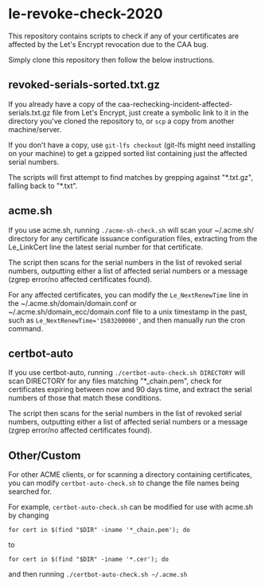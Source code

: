 # le-revoke-check-2020

This repository contains scripts to check if any of your certificates are affected by the Let's Encrypt revocation due to the CAA bug.

Simply clone this repository then follow the below instructions.

## revoked-serials-sorted.txt.gz

If you already have a copy of the caa-rechecking-incident-affected-serials.txt.gz file from Let's Encrypt, just create a symbolic link to it in the directory you've cloned the repository to, or `scp` a copy from another machine/server.

If you don't have a copy, use `git-lfs checkout` (git-lfs might need installing on your machine) to get a gzipped sorted list containing just the affected serial numbers.

The scripts will first attempt to find matches by grepping against "\*.txt.gz", falling back to "\*.txt".

## acme.sh

If you use acme.sh, running `./acme-sh-check.sh` will scan your ~/.acme.sh/ directory for any certificate issuance configuration files, extracting from the Le_LinkCert line the latest serial number for that certificate.

The script then scans for the serial numbers in the list of revoked serial numbers, outputting either a list of affected serial numbers or a message (zgrep error/no affected certificates found).

For any affected certificates, you can modify the `Le_NextRenewTime` line in the ~/.acme.sh/domain/domain.conf or ~/.acme.sh/domain_ecc/domain.conf file to a unix timestamp in the past, such as `Le_NextRenewTime='1583200000'`, and then manually run the cron command.

## certbot-auto

If you use certbot-auto, running `./certbot-auto-check.sh DIRECTORY` will scan DIRECTORY for any files matching "\*_chain.pem", check for certificates expiring between now and 90 days time, and extract the serial numbers of those that match these conditions.

The script then scans for the serial numbers in the list of revoked serial numbers, outputting either a list of affected serial numbers or a message (zgrep error/no affected certificates found).

## Other/Custom

For other ACME clients, or for scanning a directory containing certificates, you can modify `certbot-auto-check.sh` to change the file names being searched for.

For example, `certbot-auto-check.sh` can be modified for use with acme.sh by changing

`for cert in $(find "$DIR" -iname '*_chain.pem'); do`

to

`for cert in $(find "$DIR" -iname '*.cer'); do`

and then running `./certbot-auto-check.sh ~/.acme.sh`
